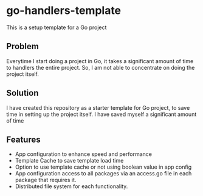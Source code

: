 # go-handlers-template
This is a setup template for a Go project

## Problem
Everytime I start doing a project in Go, it takes a significant amount of time to handlers the entire project. So, I am not able to concentrate on doing the project itself.

## Solution
I have created this repository as a starter template for Go project, to save time in setting up the project itself. I have saved myself a significant amount of time

## Features
 - App configuration to enhance speed and performance
 - Template Cache to save template load time
 - Option to use template cache or not using boolean value in app config
 - App configuration access to all packages via an access.go file in each package that requires it.
 - Distributed file system for each functionality.